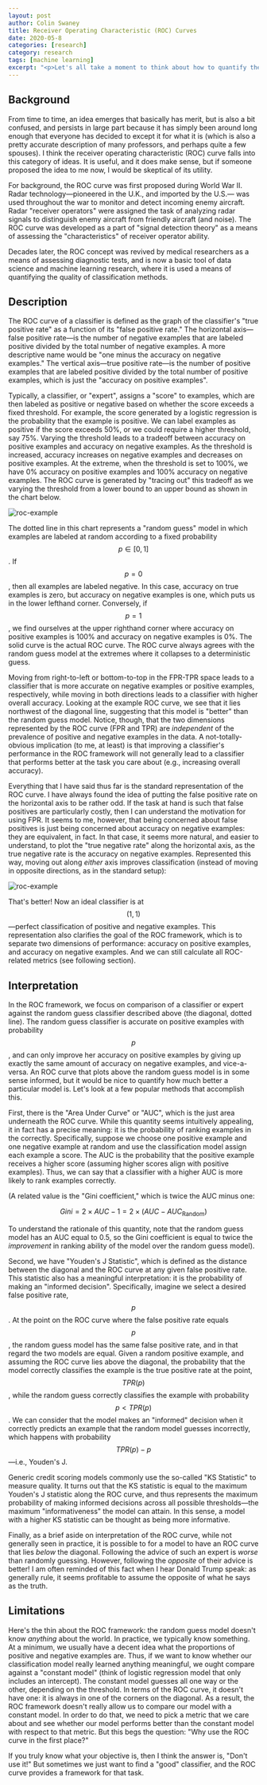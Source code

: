 ```yaml
---
layout: post
author: Colin Swaney
title: Receiver Operating Characteristic (ROC) Curves
date: 2020-05-8
categories: [research]
category: research
tags: [machine learning]
excerpt: "<p>Let's all take a moment to think about how to quantify the quality of classification models. There is a lot of confusion because of the way the topic is traditionally discussed. I want to be clear.</p>"
---
```


## Background
From time to time, an idea emerges that basically has merit, but is also a bit confused, and persists in large part because it has simply been around long enough that everyone has decided to except it for what it is (which is also a pretty accurate description of many professors, and perhaps quite a few spouses). I think the receiver operating characteristic (ROC) curve falls into this category of ideas. It is useful, and it does make sense, but if someone proposed the idea to me now, I would be skeptical of its utility.

For background, the ROC curve was first proposed during World War II. Radar technology—pioneered in the U.K., and imported by the U.S.— was used throughout the war to monitor and detect incoming enemy aircraft. Radar "receiver operators" were assigned the task of analyzing radar signals to distinguish enemy aircraft from friendly aircraft (and noise). The ROC curve was developed as a part of "signal detection theory" as a means of assessing the "characteristics" of receiver operator ability.

Decades later, the ROC concept was revived by medical researchers as a means of assessing diagnostic tests, and is now a basic tool of data science and machine learning research, where it is used a means of quantifying the quality of classification methods.


## Description
The ROC curve of a classifier is defined as the graph of the classifier's "true positive rate" as a function of its "false positive rate." The horizontal axis—false positive rate—is the number of negative examples that are labeled positive divided by the total number of negative examples. A more descriptive name would be "one minus the accuracy on negative examples." The vertical axis—true positive rate—is the number of positive examples that are labeled positive divided by the total number of positive examples, which is just the "accuracy on positive examples".

Typically, a classifier, or "expert", assigns a "score" to examples, which are then labeled as positive or negative based on whether the score exceeds a fixed threshold. For example, the score generated by a logistic regression is the probability that the example is positive. We can label examples as positive if the score exceeds 50%, or we could require a higher threshold, say 75%. Varying the threshold leads to a tradeoff between accuracy on positive examples and accuracy on negative examples. As the threshold is increased, accuracy increases on negative examples and decreases on positive examples. At the extreme, when the threshold is set to 100%, we have 0% accuracy on positive examples and 100% accuracy on negative examples. The ROC curve is generated by "tracing out" this tradeoff as we varying the threshold from a lower bound to an upper bound as shown in the chart below.

![roc-example](/assets/img/roc-example.png)

The dotted line in this chart represents a "random guess" model in which examples are labeled at random according to a fixed probability $$p \in [0, 1]$$. If $$p = 0$$, then all examples are labeled negative. In this case, accuracy on true examples is zero, but accuracy on negative examples is one, which puts us in the lower lefthand corner. Conversely, if $$p = 1$$, we find ourselves at the upper righthand corner where accuracy on positive examples is 100% and accuracy on negative examples is 0%. The solid curve is the actual ROC curve. The ROC curve always agrees with the random guess model at the extremes where it collapses to a deterministic guess.

Moving from right-to-left or bottom-to-top in the FPR-TPR space leads to a classifier that is more accurate on negative examples or positive examples, respectively, while moving in both directions leads to a classifier with higher overall accuracy. Looking at the example ROC curve, we see that it lies northwest of the diagonal line, suggesting that this model is "better" than the random guess model. Notice, though, that the two dimensions represented by the ROC curve (FPR and TPR) are *independent* of the prevalence of positive and negative examples in the data. A not-totally-obvious implication (to me, at least) is that improving a classifier's performance in the ROC framework will not generally lead to a classifier that performs better at the task you care about (e.g., increasing overall accuracy).

Everything that I have said thus far is the standard representation of the ROC curve. I have always found the idea of putting the false positive rate on the horizontal axis to be rather odd. If the task at hand is such that false positives are particularly costly, then I can understand the motivation for using FPR. It seems to me, however, that being concerned about false positives is just being concerned about accuracy on negative examples: they are equivalent, in fact. In that case, it seems more natural, and easier to understand, to plot the "true negative rate" along the horizontal axis, as the true negative rate is the accuracy on negative examples. Represented this way, moving out along *either* axis improves classification (instead of moving in opposite directions, as in the standard setup):

![roc-example](/assets/img/roc-alternative.png)

That's better! Now an ideal classifier is at $$(1,1)$$—perfect classification of positive and negative examples. This representation also clarifies the goal of the ROC framework, which is to separate two dimensions of performance: accuracy on positive examples, and accuracy on negative examples. And we can still calculate all ROC-related metrics (see following section).


## Interpretation
In the ROC framework, we focus on comparison of a classifier or expert against the random guess classifier described above (the diagonal, dotted line). The random guess classifier is accurate on positive examples with probability $$p$$, and can only improve her accuracy on positive examples by giving up exactly the same amount of accuracy on negative examples, and vice-a-versa. An ROC curve that plots above the random guess model is in some sense informed, but it would be nice to quantify how much better a particular model is. Let's look at a few popular methods that accomplish this.

First, there is the "Area Under Curve" or "AUC", which is the just area underneath the ROC curve. While this quantity seems intuitively appealing, it in fact has a precise meaning: it is the probability of ranking examples in the correctly. Specifically, suppose we choose one positive example and one negative example at random and use the classification model assign each example a score. The AUC is the probability that the positive example receives a higher score (assuming higher scores align with positive examples). Thus, we can say that a classifier with a higher AUC is more likely to rank examples correctly.

(A related value is the "Gini coefficient," which is twice the AUC minus one:

$$ Gini = 2 \times AUC - 1 = 2 \times (AUC - AUC_{\text{Random}})$$

To understand the rationale of this quantity, note that the random guess model has an AUC equal to 0.5, so the Gini coefficient is equal to twice the *improvement* in ranking ability of the model over the random guess model).

Second, we have "Youden's J Statistic", which is defined as the distance between the diagonal and the ROC curve at any given false positive rate. This statistic also has a meaningful interpretation: it is the probability of making an "informed decision". Specifically, imagine we select a desired false positive rate, $$p$$. At the point on the ROC curve where the false positive rate equals $$p$$, the random guess model has the same false positive rate, and in that regard the two models are equal. Given a random positive example, and assuming the ROC curve lies above the diagonal, the probability that the model correctly classifies the example is the true positive rate at the point, $$TPR(p)$$, while the random guess correctly classifies the example with probability $$p < TPR(p)$$. We can consider that the model makes an "informed" decision when it correctly predicts an example that the random model guesses incorrectly, which happens with probability $$TPR(p) - p$$—i.e., Youden's J.

Generic credit scoring models commonly use the so-called "KS Statistic" to measure quality. It turns out that the KS statistic is equal to the maximum Youden's J statistic along the ROC curve, and thus represents the maximum probability of making informed decisions across all possible thresholds—the maximum "informativeness" the model can attain. In this sense, a model with a higher KS statistic can be thought as being more informative.

Finally, as a brief aside on interpretation of the ROC curve, while not generally seen in practice, it is possible to for a model to have an ROC curve that lies *below* the diagonal. Following the advice of such an expert is *worse* than randomly guessing. However, following the *opposite* of their advice is better! I am often reminded of this fact when I hear Donald Trump speak: as generally rule, it seems profitable to assume the opposite of what he says as the truth.


## Limitations
Here's the thin about the ROC framework: the random guess model doesn't know *anything* about the world. In practice, we typically know something. At a minimum, we usually have a decent idea what the proportions of positive and negative examples are. Thus, if we want to know whether our classification model really learned anything meaningful, we ought compare against a "constant model" (think of logistic regression model that only includes an intercept). The constant model guesses all one way or the other, depending on the threshold. In terms of the ROC curve, it doesn't have one: it is always in one of the corners on the diagonal. As a result, the ROC framework doesn't really allow us to compare our model with a constant model. In order to do that, we need to pick a metric that we care about and see whether our model performs better than the constant model with respect to that metric. But this begs the question: "Why use the ROC curve in the first place?"

If you truly know what your objective is, then I think the answer is, "Don't use it!" But sometimes we just want to find a "good" classifier, and the ROC curve provides a framework for that task.
